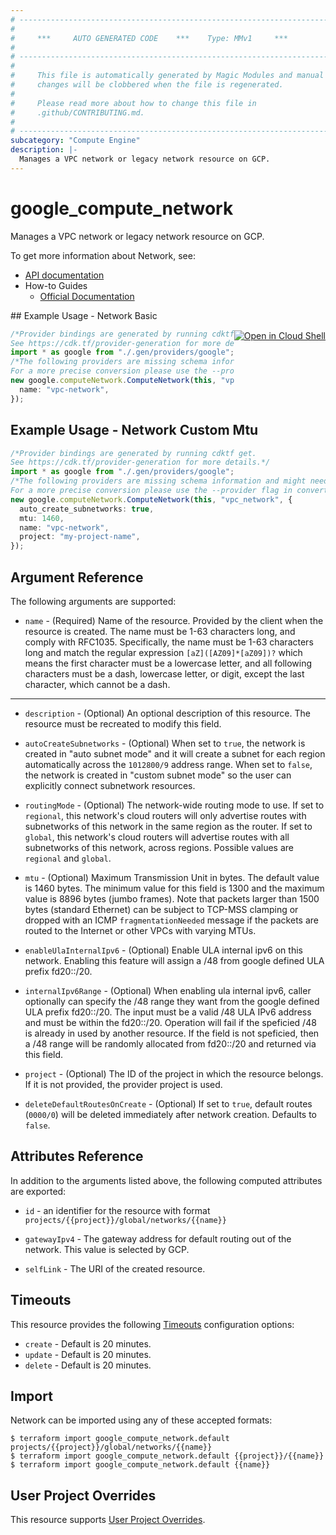 ```yaml
---
# ----------------------------------------------------------------------------
#
#     ***     AUTO GENERATED CODE    ***    Type: MMv1     ***
#
# ----------------------------------------------------------------------------
#
#     This file is automatically generated by Magic Modules and manual
#     changes will be clobbered when the file is regenerated.
#
#     Please read more about how to change this file in
#     .github/CONTRIBUTING.md.
#
# ----------------------------------------------------------------------------
subcategory: "Compute Engine"
description: |-
  Manages a VPC network or legacy network resource on GCP.
---
```


# google\_compute\_network

Manages a VPC network or legacy network resource on GCP.

To get more information about Network, see:

* [API documentation](https://cloud.google.com/compute/docs/reference/rest/v1/networks)
* How-to Guides
  * [Official Documentation](https://cloud.google.com/vpc/docs/vpc)

<div class = "oics-button" style="float: right; margin: 0 0 -15px">
  <a href="https://console.cloud.google.com/cloudshell/open?cloudshell_git_repo=https%3A%2F%2Fgithub.com%2Fterraform-google-modules%2Fdocs-examples.git&cloudshell_working_dir=network_basic&cloudshell_image=gcr.io%2Fgraphite-cloud-shell-images%2Fterraform%3Alatest&open_in_editor=main.tf&cloudshell_print=.%2Fmotd&cloudshell_tutorial=.%2Ftutorial.md" target="_blank">
    <img alt="Open in Cloud Shell" src="//gstatic.com/cloudssh/images/open-btn.svg" style="max-height: 44px; margin: 32px auto; max-width: 100%;">
  </a>
</div>
## Example Usage - Network Basic

```typescript
/*Provider bindings are generated by running cdktf get.
See https://cdk.tf/provider-generation for more details.*/
import * as google from "./.gen/providers/google";
/*The following providers are missing schema information and might need manual adjustments to synthesize correctly: google.
For a more precise conversion please use the --provider flag in convert.*/
new google.computeNetwork.ComputeNetwork(this, "vpc_network", {
  name: "vpc-network",
});

```

## Example Usage - Network Custom Mtu

```typescript
/*Provider bindings are generated by running cdktf get.
See https://cdk.tf/provider-generation for more details.*/
import * as google from "./.gen/providers/google";
/*The following providers are missing schema information and might need manual adjustments to synthesize correctly: google.
For a more precise conversion please use the --provider flag in convert.*/
new google.computeNetwork.ComputeNetwork(this, "vpc_network", {
  auto_create_subnetworks: true,
  mtu: 1460,
  name: "vpc-network",
  project: "my-project-name",
});

```

## Argument Reference

The following arguments are supported:

* `name` -
  (Required)
  Name of the resource. Provided by the client when the resource is
  created. The name must be 1-63 characters long, and comply with
  RFC1035. Specifically, the name must be 1-63 characters long and match
  the regular expression `[aZ]([AZ09]*[aZ09])?` which means the
  first character must be a lowercase letter, and all following
  characters must be a dash, lowercase letter, or digit, except the last
  character, which cannot be a dash.

***

*   `description` -
    (Optional)
    An optional description of this resource. The resource must be
    recreated to modify this field.

*   `autoCreateSubnetworks` -
    (Optional)
    When set to `true`, the network is created in "auto subnet mode" and
    it will create a subnet for each region automatically across the
    `1012800/9` address range.
    When set to `false`, the network is created in "custom subnet mode" so
    the user can explicitly connect subnetwork resources.

*   `routingMode` -
    (Optional)
    The network-wide routing mode to use. If set to `regional`, this
    network's cloud routers will only advertise routes with subnetworks
    of this network in the same region as the router. If set to `global`,
    this network's cloud routers will advertise routes with all
    subnetworks of this network, across regions.
    Possible values are `regional` and `global`.

*   `mtu` -
    (Optional)
    Maximum Transmission Unit in bytes. The default value is 1460 bytes.
    The minimum value for this field is 1300 and the maximum value is 8896 bytes (jumbo frames).
    Note that packets larger than 1500 bytes (standard Ethernet) can be subject to TCP-MSS clamping or dropped
    with an ICMP `fragmentationNeeded` message if the packets are routed to the Internet or other VPCs
    with varying MTUs.

*   `enableUlaInternalIpv6` -
    (Optional)
    Enable ULA internal ipv6 on this network. Enabling this feature will assign
    a /48 from google defined ULA prefix fd20::/20.

*   `internalIpv6Range` -
    (Optional)
    When enabling ula internal ipv6, caller optionally can specify the /48 range
    they want from the google defined ULA prefix fd20::/20. The input must be a
    valid /48 ULA IPv6 address and must be within the fd20::/20. Operation will
    fail if the speficied /48 is already in used by another resource.
    If the field is not speficied, then a /48 range will be randomly allocated from fd20::/20 and returned via this field.

*   `project` - (Optional) The ID of the project in which the resource belongs.
    If it is not provided, the provider project is used.

*   `deleteDefaultRoutesOnCreate` - (Optional) If set to `true`, default routes (`0000/0`) will be deleted
    immediately after network creation. Defaults to `false`.

## Attributes Reference

In addition to the arguments listed above, the following computed attributes are exported:

*   `id` - an identifier for the resource with format `projects/{{project}}/global/networks/{{name}}`

*   `gatewayIpv4` -
    The gateway address for default routing out of the network. This value
    is selected by GCP.

*   `selfLink` - The URI of the created resource.

## Timeouts

This resource provides the following
[Timeouts](https://developer.hashicorp.com/terraform/plugin/sdkv2/resources/retries-and-customizable-timeouts) configuration options:

* `create` - Default is 20 minutes.
* `update` - Default is 20 minutes.
* `delete` - Default is 20 minutes.

## Import

Network can be imported using any of these accepted formats:

```console
$ terraform import google_compute_network.default projects/{{project}}/global/networks/{{name}}
$ terraform import google_compute_network.default {{project}}/{{name}}
$ terraform import google_compute_network.default {{name}}
```

## User Project Overrides

This resource supports [User Project Overrides](https://registry.terraform.io/providers/hashicorp/google/latest/docs/guides/provider_reference#user_project_override).
